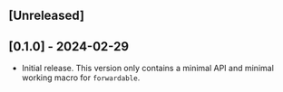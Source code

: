 ## [Unreleased]

## [0.1.0] - 2024-02-29

- Initial release. This version only contains a minimal API and
  minimal working macro for `forwardable`.
